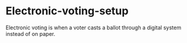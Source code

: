 # Electronic-voting-setup
Electronic voting is when a voter casts a ballot through a digital system instead of on paper.
